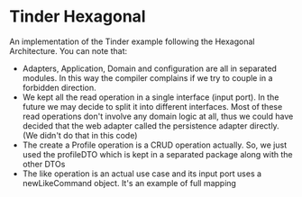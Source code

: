 # Tinder Hexagonal
An implementation of the Tinder example following the Hexagonal Architecture. You can note that:
* Adapters, Application, Domain and configuration are all in separated modules. In this way the compiler complains if we try to couple in a forbidden direction.
* We kept all the read operation in a single interface (input port). In the future we may decide to split it into different interfaces. Most of these read operations 
don't involve any domain logic at all, thus we could have decided that the web adapter called the persistence adapter directly. (We didn't do that in this code)
* The create a Profile operation is a CRUD operation actually. So, we just used the profileDTO which is kept in a separated package along with the other DTOs
* The like operation is an actual use case and its input port uses a newLikeCommand object. It's an example of full mapping
